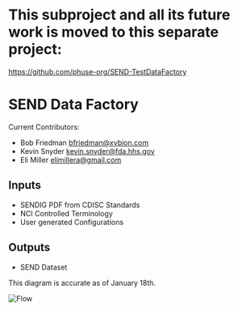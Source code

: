 # This subproject and all its future work is moved to this separate project:
https://github.com/phuse-org/SEND-TestDataFactory

# SEND Data Factory
Current Contributors:
* Bob Friedman <bfriedman@xybion.com>
* Kevin Snyder <kevin.snyder@fda.hhs.gov>
* Eli Miller <elimillera@gmail.com>

## Inputs
* SENDIG PDF from CDISC Standards
* NCI Controlled Terminology
* User generated Configurations

## Outputs
* SEND Dataset

This diagram is accurate as of January 18th.

![Flow](https://raw.githubusercontent.com/phuse-org/phuse-scripts/SENDDataFactory/contributed/Nonclinical/R/SEND%20Data%20Factory/SEND%20Data%20Factory.png "Code Flow")
